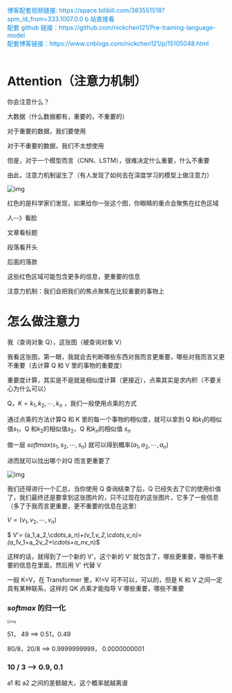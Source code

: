 <div><a href="https://space.bilibili.com/383551518?spm_id_from=333.1007.0.0" style="text-decoration: none; color: rgba(7, 137, 224, 1)" target="_blank">博客配套视频链接: https://space.bilibili.com/383551518?spm_id_from=333.1007.0.0  b 站直接看</a></div>

<div><a href="https://github.com/nickchen121/Pre-training-language-model" style="text-decoration: none; color: rgba(7, 137, 224, 1)" target="_blank">配套 github 链接：https://github.com/nickchen121/Pre-training-language-model</a></div>

<div><a href="https://www.cnblogs.com/nickchen121/p/16470443.html" style="text-decoration: none; color: rgba(7, 137, 224, 1)" target="_blank">配套博客链接：https://www.cnblogs.com/nickchen121/p/15105048.html</a></div><br>

# Attention（注意力机制）

你会注意什么？

大数据（什么数据都有，重要的，不重要的）

对于重要的数据，我们要使用

对于不重要的数据，我们不太想使用

但是，对于一个模型而言（CNN、LSTM），很难决定什么重要，什么不重要

由此，注意力机制诞生了（有人发现了如何去在深度学习的模型上做注意力）

![img](https://imgmd.oss-cn-shanghai.aliyuncs.com/BERT_IMG/%E4%BA%BA%E7%B1%BB%E7%9A%84%E8%A7%86%E8%A7%89%E6%B3%A8%E6%84%8F%E5%8A%9B.jpg)

红色的是科学家们发现，如果给你一张这个图，你眼睛的重点会聚焦在红色区域

人--》看脸

文章看标题

段落看开头

后面的落款

这些红色区域可能包含更多的信息，更重要的信息



注意力机制：我们会把我们的焦点聚焦在比较重要的事物上



# 怎么做注意力

我（查询对象 Q），这张图（被查询对象 V）

我看这张图，第一眼，我就会去判断哪些东西对我而言更重要，哪些对我而言又更不重要（去计算 Q 和 V 里的事物的重要度）

重要度计算，其实是不是就是相似度计算（更接近），点乘其实是求内积（不要关心为什么可以）

Q，$K =k_1,k_2,\cdots,k_n$ ，我们一般使用点乘的方式

通过点乘的方法计算Q 和 K 里的每一个事物的相似度，就可以拿到 Q 和$k_1$的相似值$s_1$，Q 和$k_2$的相似值$s_2$，Q 和$k_n$的相似值 $s_n$

做一层 $softmax(s_1,s_2,\cdots,s_n)$ 就可以得到概率$(a_1,a_2,\cdots,a_n)$

进而就可以找出哪个对Q 而言更重要了

![img](https://imgmd.oss-cn-shanghai.aliyuncs.com/BERT_IMG/attention-%E8%AE%A1%E7%AE%97%E5%9B%BE.png)

我们还得进行一个汇总，当你使用 Q 查询结束了后，Q 已经失去了它的使用价值了，我们最终还是要拿到这张图片的，只不过现在的这张图片，它多了一些信息（多了于我而言更重要，更不重要的信息在这里）

$V = (v_1,v_2,\cdots,v_n)$

$  V'= (a_1,a_2,\cdots,a_n)*+(v_1,v_2,\cdots,v_n)=(a_1*v_1+a_2*v_2+\cdots+a_n*v_n)$

这样的话，就得到了一个新的 V'，这个新的 V' 就包含了，哪些更重要，哪些不重要的信息在里面，然后用 V' 代替 V 

一般 K=V，在 Transformer 里，K!=V 可不可以，可以的，但是 K 和 V 之间一定具有某种联系，这样的 QK 点乘才能指导 V 哪些重要，哪些不重要



### $softmax$ 的归一化

<img src="https://static.packt-cdn.com/products/9781800565791/graphics/Images/B16681_01_005.png" alt="img" style="zoom: 50%;" />

51， 49  ==> 0.51，0.49

80/8，20/8 ==> 0.9999999999， 0.0000000001

### 10 / 3 --> 0.9, 0.1

a1 和 a2 之间的差额越大，这个概率就越离谱